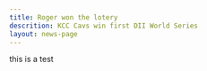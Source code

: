 ```yaml
---
title: Roger won the lotery
descrition: KCC Cavs win first DII World Series
layout: news-page
---
```


this is a test